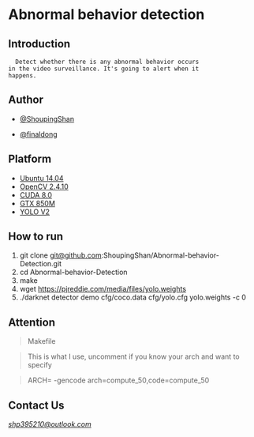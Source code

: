 # Abnormal behavior detection
## Introduction
      Detect whether there is any abnormal behavior occurs
    in the video surveillance. It's going to alert when it
    happens.
## Author
* [@ShoupingShan](https://github.com/ShoupingShan)

* [@finaldong](https://github.com/finaldong)

## Platform
* [Ubuntu 14.04](https://www.ubuntu.com/download/desktop)
* [OpenCV 2.4.10](http://opencv.org/)
* [CUDA 8.0](https://developer.nvidia.com/cuda-downloads)
* [GTX 850M](https://www.geforce.com/hardware/notebook-gpus/geforce-gtx-850m)
* [YOLO V2](https://pjreddie.com/darknet/yolo/)

## How to run

1. git clone git@github.com:ShoupingShan/Abnormal-behavior-Detection.git
2. cd Abnormal-behavior-Detection
3. make
4. wget https://pjreddie.com/media/files/yolo.weights
5. ./darknet detector demo cfg/coco.data cfg/yolo.cfg yolo.weights -c 0

## Attention
  > Makefile

  > This is what I use, uncomment if you know your arch and want to specify

  > ARCH=  -gencode arch=compute_50,code=compute_50

## Contact Us

  *shp395210@outlook.com*
